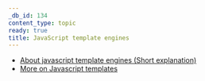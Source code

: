 ```yaml
---
_db_id: 134
content_type: topic
ready: true
title: JavaScript template engines
---
```


- [About javascript template engines (Short explanation)](https://stackoverflow.com/questions/9547028/what-is-a-template-engine)
- [More on Javascript templates](https://www.sitepoint.com/overview-javascript-templating-engines/)